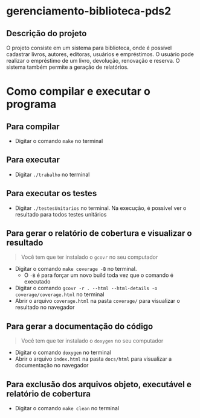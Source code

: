 # gerenciamento-biblioteca-pds2

## Descrição do projeto
O projeto consiste em um sistema para biblioteca, onde é possível cadastrar livros, autores, editoras, usuários e empréstimos. O usuário pode realizar o empréstimo de um livro, devolução, renovação e reserva. O sistema também permite a geração de relatórios.

# Como compilar e executar o programa
## Para compilar
- Digitar o comando `make` no terminal
## Para executar
- Digitar `./trabalho` no terminal
## Para executar os testes
- Digitar `./testesUnitarios` no terminal. Na execução, é possível ver o resultado para todos testes unitários
## Para gerar o relatório de cobertura e visualizar o resultado
> Você tem que ter instalado o `gcovr` no seu computador
- Digitar o comando `make coverage -B` no terminal.
    - O `-B` é para forçar um novo build toda vez que o comando é executado
- Digitar o comando `gcovr -r . --html --html-details -o coverage/coverage.html` no terminal
- Abrir o arquivo `coverage.html` na pasta `coverage/` para visualizar o resultado no navegador

## Para gerar a documentação do código
> Você tem que ter instalado o `doxygen` no seu computador
- Digitar o comando `doxygen` no terminal
- Abrir o arquivo `index.html` na pasta `docs/html` para visualizar a documentação no navegador

## Para exclusão dos arquivos objeto, executável e relatório de cobertura
- Digitar o comando `make clean` no terminal
